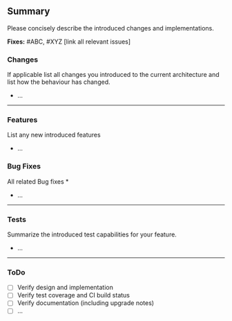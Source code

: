 <!--
If possible fill in all headings that are necessary for your request 

Please label your request accordingly
-->


## Summary

Please concisely describe the introduced changes and implementations.

**Fixes:** #ABC, #XYZ [link all relevant issues]

### Changes
If applicable list all changes you introduced to the current architecture and list how the behaviour has changed.
* ...

---

### Features
List any new introduced features
* ...

### Bug Fixes
All related Bug fixes 
* 
* ...

---

### Tests
Summarize the introduced test capabilities for your feature.
* ...

---

### ToDo
<!-- For WIP PR add meanigful todos -->
- [ ] Verify design and implementation 
- [ ] Verify test coverage and CI build status
- [ ] Verify documentation (including upgrade notes)
- [ ] ...
